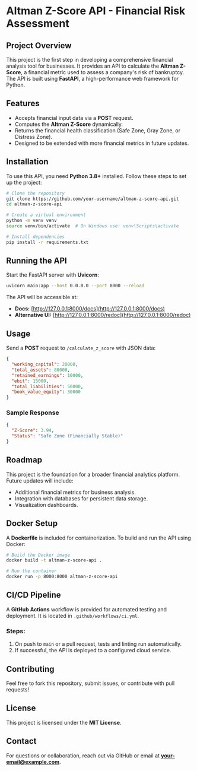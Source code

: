 # Altman Z-Score API - Financial Risk Assessment

## Project Overview
This project is the first step in developing a comprehensive financial analysis tool for businesses. It provides an API to calculate the **Altman Z-Score**, a financial metric used to assess a company's risk of bankruptcy. The API is built using **FastAPI**, a high-performance web framework for Python.

## Features
- Accepts financial input data via a **POST** request.
- Computes the **Altman Z-Score** dynamically.
- Returns the financial health classification (Safe Zone, Gray Zone, or Distress Zone).
- Designed to be extended with more financial metrics in future updates.

## Installation
To use this API, you need **Python 3.8+** installed. Follow these steps to set up the project:

```bash
# Clone the repository
git clone https://github.com/your-username/altman-z-score-api.git
cd altman-z-score-api

# Create a virtual environment
python -m venv venv
source venv/bin/activate  # On Windows use: venv\Scripts\activate

# Install dependencies
pip install -r requirements.txt
```

## Running the API
Start the FastAPI server with **Uvicorn**:

```bash
uvicorn main:app --host 0.0.0.0 --port 8000 --reload
```

The API will be accessible at:
- **Docs:** [http://127.0.0.1:8000/docs](http://127.0.0.1:8000/docs)
- **Alternative UI:** [http://127.0.0.1:8000/redoc](http://127.0.0.1:8000/redoc)

## Usage
Send a **POST** request to `/calculate_z_score` with JSON data:

```json
{
  "working_capital": 20000,
  "total_assets": 80000,
  "retained_earnings": 10000,
  "ebit": 15000,
  "total_liabilities": 50000,
  "book_value_equity": 30000
}
```

### Sample Response
```json
{
  "Z-Score": 3.94,
  "Status": "Safe Zone (Financially Stable)"
}
```

## Roadmap
This project is the foundation for a broader financial analytics platform. Future updates will include:
- Additional financial metrics for business analysis.
- Integration with databases for persistent data storage.
- Visualization dashboards.

## Docker Setup
A **Dockerfile** is included for containerization. To build and run the API using Docker:

```bash
# Build the Docker image
docker build -t altman-z-score-api .

# Run the container
docker run -p 8000:8000 altman-z-score-api
```

## CI/CD Pipeline
A **GitHub Actions** workflow is provided for automated testing and deployment. It is located in `.github/workflows/ci.yml`.

### Steps:
1. On push to `main` or a pull request, tests and linting run automatically.
2. If successful, the API is deployed to a configured cloud service.

## Contributing
Feel free to fork this repository, submit issues, or contribute with pull requests!

## License
This project is licensed under the **MIT License**.

## Contact
For questions or collaboration, reach out via GitHub or email at **your-email@example.com**.
